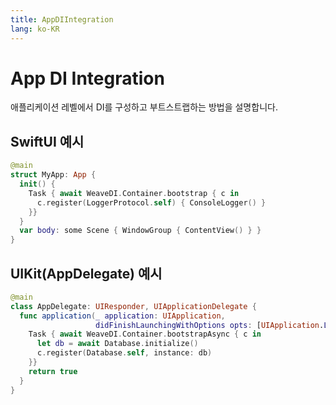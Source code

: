 ```yaml
---
title: AppDIIntegration
lang: ko-KR
---
```


# App DI Integration

애플리케이션 레벨에서 DI를 구성하고 부트스트랩하는 방법을 설명합니다.

## SwiftUI 예시
```swift
@main
struct MyApp: App {
  init() {
    Task { await WeaveDI.Container.bootstrap { c in
      c.register(LoggerProtocol.self) { ConsoleLogger() }
    }}
  }
  var body: some Scene { WindowGroup { ContentView() } }
}
```

## UIKit(AppDelegate) 예시
```swift
@main
class AppDelegate: UIResponder, UIApplicationDelegate {
  func application(_ application: UIApplication,
                   didFinishLaunchingWithOptions opts: [UIApplication.LaunchOptionsKey: Any]?) -> Bool {
    Task { await WeaveDI.Container.bootstrapAsync { c in
      let db = await Database.initialize()
      c.register(Database.self, instance: db)
    }}
    return true
  }
}
```
